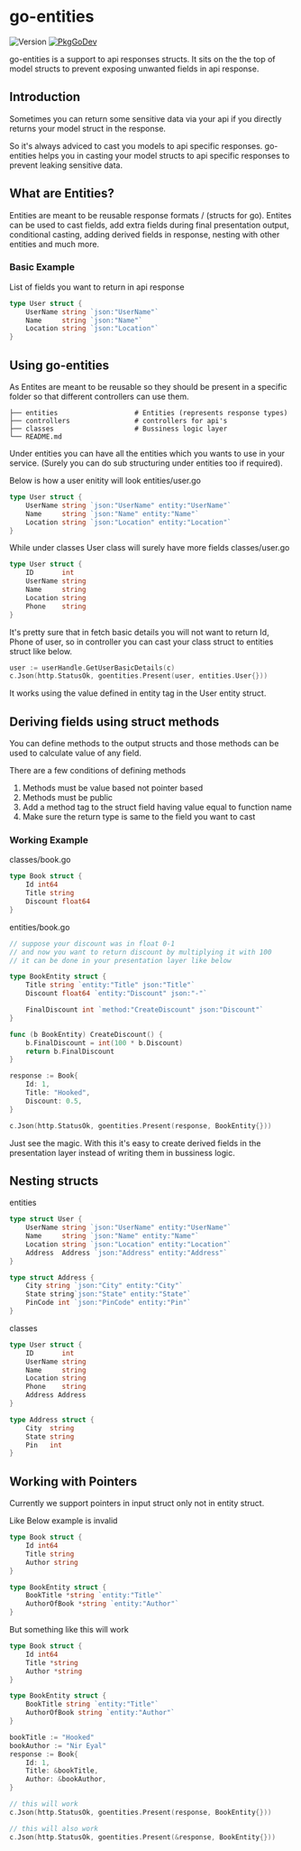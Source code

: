 # go-entities

![Version](https://img.shields.io/github/v/tag/chauhan17nitin/go-entities)
[![PkgGoDev](https://pkg.go.dev/badge/github.com/chauhan17nitin/go-entities)](https://pkg.go.dev/github.com/chauhan17nitin/go-entities)

go-entities is a support to api responses structs. It sits on the the top of model structs to prevent exposing unwanted fields in api response.

## Introduction
Sometimes you can return some sensitive data via your api if you directly returns your model struct in the response.

So it's always adviced to cast you models to api specific responses. go-entities helps you in casting your model structs to api specific responses to prevent leaking sensitive data. 

## What are Entities?
Entities are meant to be reusable response formats / (structs for go). Entites can be used to cast fields, add extra fields during final presentation output, conditional casting, adding derived fields in response, nesting with other entities and much more.

### Basic Example
List of fields you want to return in api response

```go
type User struct {
	UserName string `json:"UserName"`
	Name     string `json:"Name"`
	Location string `json:"Location"`
}
```

## Using go-entities
As Entites are meant to be reusable so they should be present in a specific folder so that different controllers can use them.



    ├── entities                   # Entities (represents response types)
    ├── controllers                # controllers for api's
    ├── classes                    # Bussiness logic layer
    └── README.md

Under entities you can have all the entities which you wants to use in your service. (Surely you can do sub structuring under entities too if required).

Below is how a user enitity will look
entities/user.go
```go
type User struct {
	UserName string `json:"UserName" entity:"UserName"`
	Name     string `json:"Name" entity:"Name"`
	Location string `json:"Location" entity:"Location"`
}
```

While under classes User class will surely have more fields classes/user.go
```go
type User struct {
	ID       int
	UserName string
	Name     string
	Location string
	Phone    string
}
```

It's pretty sure that in fetch basic details you will not want to return Id, Phone of user, so in controller you can cast your class struct to entities struct like below.

```go
user := userHandle.GetUserBasicDetails(c)
c.Json(http.StatusOk, goentities.Present(user, entities.User{}))

```

It works using the value defined in entity tag in the User entity struct.

## Deriving fields using struct methods

You can define methods to the output structs and those methods can be used to calculate value of any field.

There are a few conditions of defining methods

1. Methods must be value based not pointer based
2. Methods must be public
3. Add a method tag to the struct field having value equal to function name
4. Make sure the return type is same to the field you want to cast

### Working Example

classes/book.go
```go
type Book struct {
    Id int64
    Title string
    Discount float64
}
```

entities/book.go
```go
// suppose your discount was in float 0-1
// and now you want to return discount by multiplying it with 100
// it can be done in your presentation layer like below

type BookEntity struct {
    Title string `entity:"Title" json:"Title"`
    Discount float64 `entity:"Discount" json:"-"`

    FinalDiscount int `method:"CreateDiscount" json:"Discount"`
}

func (b BookEntity) CreateDiscount() {
    b.FinalDiscount = int(100 * b.Discount)
    return b.FinalDiscount
}

```

```go
response := Book{
    Id: 1,
    Title: "Hooked",
    Discount: 0.5,
}

c.Json(http.StatusOk, goentities.Present(response, BookEntity{}))
```

Just see the magic. With this it's easy to create derived fields in the presentation layer instead of writing them in bussiness logic.

## Nesting structs

entities
```go
type struct User {
	UserName string `json:"UserName" entity:"UserName"`
	Name     string `json:"Name" entity:"Name"`
	Location string `json:"Location" entity:"Location"`
    Address  Address `json:"Address" entity:"Address"`
}

type struct Address {
    City string `json:"City" entity:"City"` 
    State string`json:"State" entity:"State"`
    PinCode int `json:"PinCode" entity:"Pin"`
}
```

classes 
```go
type User struct {
	ID       int
	UserName string
	Name     string
	Location string
	Phone    string
    Address Address
}

type Address struct {
    City  string
    State string
    Pin   int
}
```

## Working with Pointers
Currently we support pointers in input struct only not in entity struct.

Like Below example is invalid

```go
type Book struct {
    Id int64
    Title string
    Author string
}

type BookEntity struct {
    BookTitle *string `entity:"Title"`
    AuthorOfBook *string `entity:"Author"`
}
```

But something like this will work 

```go
type Book struct {
    Id int64
    Title *string
    Author *string
}

type BookEntity struct {
    BookTitle string `entity:"Title"`
    AuthorOfBook string `entity:"Author"`
}
```

```go
bookTitle := "Hooked"
bookAuthor := "Nir Eyal"
response := Book{
    Id: 1,
    Title: &bookTitle,
    Author: &bookAuthor,
}

// this will work
c.Json(http.StatusOk, goentities.Present(response, BookEntity{}))

// this will also work
c.Json(http.StatusOk, goentities.Present(&response, BookEntity{}))
```